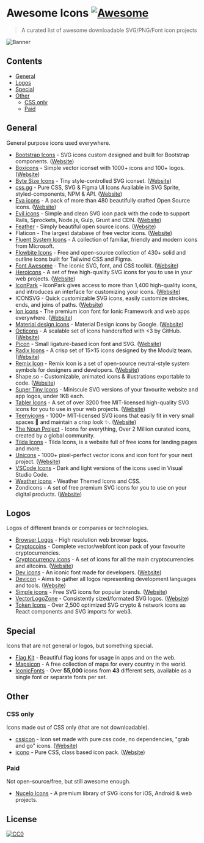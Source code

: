 # Awesome Icons [![Awesome](https://awesome.re/badge.svg)](https://awesome.re)

> A curated list of awesome downloadable SVG/PNG/Font icon projects

![Banner](./media/banner.png)

## Contents

- [General](#general)
- [Logos](#logos)
- [Special](#special)
- [Other](#other)
  - [CSS only](#css-only)
  - [Paid](#paid)

## General

General purpose icons used everywhere.

- [Bootstrap Icons](https://github.com/twbs/icons#readme) - SVG icons custom designed and built for Bootstrap components. ([Website](https://icons.getbootstrap.com/))
- [Boxicons](https://github.com/atisawd/boxicons#readme) - Simple vector iconset with 1000+ icons and 100+ logos. ([Website](https://boxicons.com/))
- [Byte Size Icons](https://github.com/danklammer/bytesize-icons#readme) - Tiny style-controlled SVG iconset. ([Website](https://danklammer.com/bytesize-icons))
- [css.gg](https://github.com/astrit/css.gg#readme) - Pure CSS, SVG & Figma UI Icons Available in SVG Sprite, styled-components, NPM & API. ([Website](https://css.gg))
- [Eva icons](https://github.com/akveo/eva-icons#readme) - A pack of more than 480 beautifully crafted Open Source icons. ([Website](https://akveo.github.io/eva-icons))
- [Evil icons](https://github.com/evil-icons/evil-icons#readme) - Simple and clean SVG icon pack with the code to support Rails, Sprockets, Node.js, Gulp, Grunt and CDN. ([Website](http://evil-icons.io))
- [Feather](https://github.com/feathericons/feather#readme) - Simply beautiful open source icons. ([Website](https://feathericons.com))
- Flaticon - The largest database of free vector icons. ([Website](https://flaticon.com))
- [Fluent System Icons](https://github.com/microsoft/fluentui-system-icons#fluent-system-icons) - A collection of familiar, friendly and modern icons from Microsoft.
- [Flowbite Icons](https://flowbite.com/icons/) - Free and open-source collection of 430+ solid and outline icons built for Tailwind CSS and Figma.
- [Font Awesome](https://github.com/FortAwesome/Font-Awesome#readme) - The iconic SVG, font, and CSS toolkit. ([Website](https://fontawesome.com))
- [Heroicons](https://github.com/refactoringui/heroicons#readme) - A set of free high-quality SVG icons for you to use in your web projects. ([Website](https://heroicons.dev))
- [IconPark](https://github.com/bytedance/IconPark#readme) - IconPark gives access to more than 1,400 high-quality icons, and introduces an interface for customizing your icons. ([Website](https://iconpark.bytedance.com))
- ICONSVG - Quick customizable SVG icons, easily customize strokes, ends, and joins of paths. ([Website](https://iconsvg.xyz))
- [Ion icons](https://github.com/ionic-team/ionicons#readme) - The premium icon font for Ionic Framework and web apps everywhere. ([Website](https://ionicons.com))
- [Material design icons](https://github.com/google/material-design-icons#readme) - Material Design icons by Google. ([Website](https://fonts.google.com/icons))
- [Octicons](https://github.com/primer/octicons#readme) - A scalable set of icons handcrafted with <3 by GitHub. ([Website](https://octicons.github.com))
- [Picon](https://github.com/yne/picon#readme) - Small ligature-based icon font and SVG. ([Website](https://yne.fr/picon))
- [Radix Icons](https://github.com/radix-ui/icons) - A crisp set of 15×15 icons designed by the Modulz team. ([Website](https://icons.modulz.app/))
- [Remix Icon](https://github.com/Remix-Design/RemixIcon#readme) - Remix Icon is a set of open-source neutral-style system symbols for designers and developers. ([Website](https://remixicon.com))
- Shape.so - Customizable, animated icons & illustrations exportable to code. ([Website](https://shape.so))
- [Super Tiny Icons](https://github.com/edent/SuperTinyIcons#readme) - Miniscule SVG versions of your favourite website and app logos, under 1KB each.
- [Tabler Icons](https://github.com/tabler/tabler-icons) - A set of over 3200 free MIT-licensed high-quality SVG icons for you to use in your web projects. ([Website](https://tabler-icons.io))
- [Teenyicons](https://github.com/teenyicons/teenyicons) - 1000+ MIT-licensed SVG icons that easily fit in very small spaces :pinching_hand: and maintain a crisp look :sparkles:. ([Website](https://teenyicons.com))
- [The Noun Project](https://thenounproject.com/) - Icons for everything, Over 2 Million curated icons, created by a global community.
- [Tilda Icons](https://tilda.cc/free-icons) - Tilda Icons, is a website full of free icons for landing pages and more.
- [Unicons](https://github.com/iconscout/unicons) - 1000+ pixel-perfect vector icons and icon font for your next project. ([Website](https://iconscout.com/unicons))
- [VSCode Icons](https://github.com/microsoft/vscode-icons#readme) - Dark and light versions of the icons used in Visual Studio Code.
- [Weather icons](https://github.com/erikflowers/weather-icons#readme) - Weather Themed Icons and CSS.
- Zondicons - A set of free premium SVG icons for you to use on your digital products. ([Website](http://www.zondicons.com))

## Logos

Logos of different brands or companies or technologies.

- [Browser Logos](https://github.com/alrra/browser-logos#readme) - High resolution web browser logos.
- [Cryptocoins](https://github.com/AllienWorks/cryptocoins#readme) - Complete vector/webfont icon pack of your favourite cryptocurrencies.
- [Cryptocurrency icons](https://github.com/atomiclabs/cryptocurrency-icons#readme) - A set of icons for all the main cryptocurrencies and altcoins. ([Website](http://cryptoicons.co))
- [Dev icons](https://github.com/vorillaz/devicons#readme) - An iconic font made for developers. ([Website](http://vorillaz.github.io/devicons))
- [Devicon](https://github.com/devicons/devicon#readme) - Aims to gather all logos representing development languages and tools. ([Website](https://devicons.github.io/devicon))
- [Simple icons](https://github.com/simple-icons/simple-icons#readme) - Free SVG icons for popular brands. ([Website](https://simpleicons.org))
- [VectorLogoZone](https://github.com/VectorLogoZone/vectorlogozone#readme) - Consistently sized/formated SVG logos. ([Website](https://www.vectorlogo.zone/))
- [Token Icons](https://github.com/0xa3k5/token-icons#readme) - Over 2,500 optimized SVG crypto & network icons as React components and SVG imports for web3.

## Special

Icons that are not general or logos, but something special.

- [Flag Kit](https://github.com/madebybowtie/FlagKit#readme) - Beautiful flag icons for usage in apps and on the web.
- [Mapsicon](https://github.com/djaiss/mapsicon#readme) - A free collection of maps for every country in the world.
- [IconicFonts](https://github.com/iconicFonts/if) - Over **55,000** icons from **43** different sets, available as a single font or separate fonts per set.

## Other

### CSS only

Icons made out of CSS only (that are not downloadable).

- [cssicon](https://github.com/wentin/cssicon#readme) - Icon set made with pure css code, no dependencies, "grab and go" icons. ([Website](https://cssicon.space))
- [icono](https://github.com/saeedalipoor/icono#readme) - Pure CSS, class based icon pack. ([Website](https://saeedalipoor.github.io/icono))

### Paid

Not open-source/free, but still awesome enough.

- [Nucelo Icons](https://nucleoapp.com/premium-icons) - A premium library of SVG icons for iOS, Android & web projects.

## License

[![CC0](https://mirrors.creativecommons.org/presskit/buttons/88x31/svg/cc-zero.svg)](https://creativecommons.org/publicdomain/zero/1.0/)
